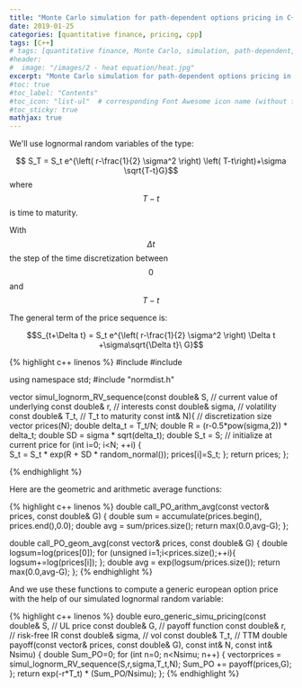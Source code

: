 ```yaml
---
title: "Monte Carlo simulation for path-dependent options pricing in C++"
date: 2019-01-25
categories: [quantitative finance, pricing, cpp]
tags: [C++]
# tags: [quantitative finance, Monte Carlo, simulation, path-dependent, option pricing, C++, cpp]
#header:
#  image: "/images/2 - heat equation/heat.jpg"
excerpt: "Monte Carlo simulation for path-dependent options pricing in C++"
#toc: true
#toc_label: "Contents"
#toc_icon: "list-ul"  # corresponding Font Awesome icon name (without fa prefix
#toc_sticky: true
mathjax: true
---
```


<!-- Monte Carlo simulation can be used to price a lot of different options. The limitation is that the options should be European. American options can not be priced by simulation methods. In chapter 11 we looked at a general simulation case where we wrote a generic routine which we passed a payoff function to, and the payoff function was all that was necessary to dene an option value. The payoff function in that case was a function of the terminal price of the underlying security. The only difference to the previous case is that we now have to generate a price sequence and write the terminal payoff of the derivative in terms of that,
instead of just generating the terminal value of the underlying security from the lognormal assumption. -->

We'll use lognormal random variables of the type:

$$ S_T = S_t e^{\left( r-\frac{1}{2} \sigma^2 \right) \left( T-t\right)+\sigma \sqrt{T-t}G}$$
where $$T-t$$ is time to maturity.

With $$\Delta t$$ the step of the time discretization between $$0$$ and $$T-t$$

The general term of the price sequence is:

$$S_{t+\Delta t} = S_t e^{\left( r-\frac{1}{2} \sigma^2 \right) \Delta t +\sigma\sqrt{\Delta t}\ G}$$

{% highlight c++ linenos %}
#include <cmath>
#include <vector>

using namespace std;
#include "normdist.h"

vector<double>
simul_lognorm_RV_sequence(const double& S,  // current value of underlying
					  const double& r,  // interests
					  const double& sigma,  // volatility
					  const double& T_t,  // T_t to maturity
					  const int& N){  // discretization size
    vector<double> prices(N);
    double delta_t = T_t/N;
    double R = (r-0.5*pow(sigma,2)) * delta_t;
    double SD = sigma * sqrt(delta_t);
    double S_t = S;                       // initialize at current price
    for (int i=0;  i<N; ++i) {   
	S_t = S_t * exp(R + SD * random_normal());
	prices[i]=S_t;
    };
    return prices;
};

{% endhighlight %}

Here are the geometric and arithmetic average functions:

{% highlight c++ linenos %}
double call_PO_arithm_avg(const vector<double>& prices, const double& G) {
    double sum = accumulate(prices.begin(), prices.end(),0.0);
    double avg = sum/prices.size();
    return max(0.0,avg-G);
};

double call_PO_geom_avg(const vector<double>& prices, const double& G) {
    double logsum=log(prices[0]);
    for (unsigned i=1;i<prices.size();++i){ logsum+=log(prices[i]); };
    double avg = exp(logsum/prices.size());
    return max(0.0,avg-G);
};
{% endhighlight %}

And we use these functions to compute a generic european option price with the help of our simulated lognormal random variable:

{% highlight c++ linenos %}
double
euro_generic_simu_pricing(const double& S, // UL price
						  const double& G, // payoff function
						  const double& r, // risk-free IR
						  const double& sigma, // vol
						  const double& T_t, // TTM
						  double payoff(const vector<double>& prices,
								const double& G),
						  const int& N,
						  const int& Nsimu) {
    double Sum_PO=0;
    for (int n=0; n<Nsimu; n++) {
	vector<double>prices = simul_lognorm_RV_sequence(S,r,sigma,T_t,N);
	Sum_PO += payoff(prices,G);
    };
    return exp(-r*T_t) * (Sum_PO/Nsimu);
};
{% endhighlight %}
